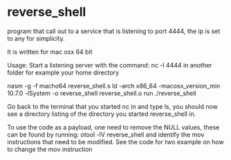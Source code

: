 reverse_shell
=============

program that call out to a service that is listening to port 4444, the ip is set to any for simplicity.

It is written for mac osx 64 bit

Usage:
  Start a listening server with the command: nc -l 4444 in another folder for example your home directory

  nasm -g -f macho64 reverse_shell.s
  ld  -arch x86_64 -macosx_version_min 10.7.0 -lSystem -o reverse_shell reverse_shell.o
  run ./reverse_shell
  
  Go back to the terminal that you started nc in and type ls, you should now see a directory listing of the directory you started
  reverse_shell in.
  
To use the code as a payload, one need to remove the NULL values, these can be found by running: otool -lV reverse_shell and identify
the mov instructions that need to be modified. See the code for two example on how to change the mov instruction